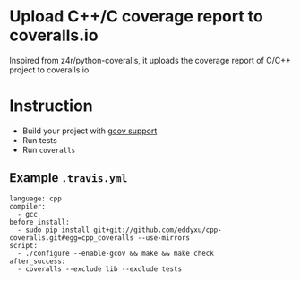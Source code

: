 Upload C++/C coverage report to coveralls.io
=============

Inspired from z4r/python-coveralls, it uploads the coverage report of C/C++ project to coveralls.io


# Instruction

 * Build your project with [gcov support](http://gcc.gnu.org/onlinedocs/gcc/Gcov.html)
 * Run tests
 * Run `coveralls`
 

## Example `.travis.yml`

```
language: cpp
compiler:
  - gcc
before_install:
  - sudo pip install git+git://github.com/eddyxu/cpp-coveralls.git#egg=cpp_coveralls --use-mirrors
script:
  - ./configure --enable-gcov && make && make check
after_success:
  - coveralls --exclude lib --exclude tests
```
